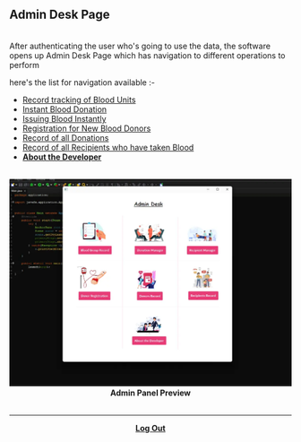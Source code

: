 ## Admin Desk Page

<br>
After authenticating the user who's going to use the data, the software opens up Admin Desk Page which has navigation to different operations to perform

here's the list for navigation available :-

* <a href="./Page3.md">Record tracking of Blood Units</a>
* <a href="./Page4.md">Instant Blood Donation</a>
* <a href="./Page5.md">Issuing Blood Instantly</a>
* <a href="./Page6.md">Registration for New Blood Donors</a>
* <a href="./Page7.md">Record of all Donations</a>
* <a href="./Page8.md">Record of all Recipients who have taken Blood</a>
* <a href="./Page9.md"><b>About the Developer</b></a>
<br>
<img src="./assets/AdminPanel.webp" alt="Login Page Image" />

<center><b> Admin Panel Preview

<center>
<br>
<hr><a href="./Page1.md"><b>Log Out</b></a>
<br>
